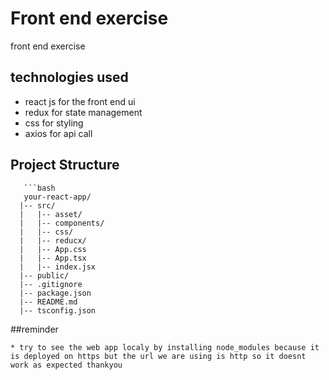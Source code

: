 # Front end exercise

front end exercise

## technologies used

- react js for the front end ui
- redux for state management
- css for styling
- axios for api call

## Project Structure

       ```bash
       your-react-app/
      |-- src/
      |   |-- asset/
      |   |-- components/
      |   |-- css/
      |   |-- reducx/
      |   |-- App.css
      |   |-- App.tsx
      |   |-- index.jsx
      |-- public/
      |-- .gitignore
      |-- package.json
      |-- README.md
      |-- tsconfig.json

##reminder

    * try to see the web app localy by installing node_modules because it is deployed on https but the url we are using is http so it doesnt work as expected thankyou
